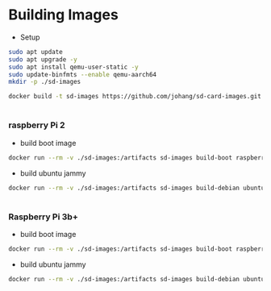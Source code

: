 # Building Images

* Setup

```bash
sudo apt update
sudo apt upgrade -y
sudo apt install qemu-user-static -y
sudo update-binfmts --enable qemu-aarch64
mkdir -p ./sd-images
```

```bash
docker build -t sd-images https://github.com/johang/sd-card-images.git
```

#

### raspberry Pi 2

* build boot image

```bash
docker run --rm -v ./sd-images:/artifacts sd-images build-boot raspberrypi_2b bcm2836 rpi_2_defconfig arm-linux-gnueabihf
```

* build ubuntu jammy

```bash
docker run --rm -v ./sd-images:/artifacts sd-images build-debian ubuntu armhf jammy
```

#

### Raspberry Pi 3b+

* build boot image

```bash
docker run --rm -v ./sd-images:/artifacts sd-images build-boot raspberrypi_3b_plus bcm2837 rpi_3_defconfig aarch64-linux-gnu
```

* build ubuntu jammy

```bash
docker run --rm -v ./sd-images:/artifacts sd-images build-debian ubuntu arm64 jammy
```
